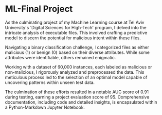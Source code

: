 # ML-Final Project
As the culminating project of my Machine Learning course at Tel Aviv University's 'Digital Sciences for High-Tech' program, I delved into the intricate analysis of executable files. This involved crafting a predictive model to discern the potential for malicious intent within these files.

Navigating a binary classification challenge, I categorized files as either malicious (1) or benign (0) based on their diverse attributes. While some attributes were identifiable, others remained enigmatic.

Working with a dataset of 60,000 instances, each labeled as malicious or non-malicious, I rigorously analyzed and preprocessed the data. This meticulous process led to the selection of an optimal model capable of uncovering patterns within unseen test data.

The culmination of these efforts resulted in a notable AUC score of 0.91 during testing, earning a project evaluation score of 95. Comprehensive documentation, including code and detailed insights, is encapsulated within a Python-Markdown Jupyter Notebook.
